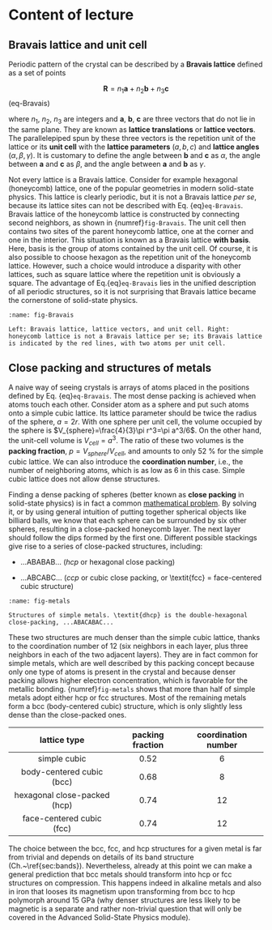 # Content of lecture

## Bravais lattice and unit cell

Periodic pattern of the crystal can be described by a **Bravais lattice** defined as a set of points

$$ 
    \mathbf{R} = n_1 \mathbf{a} + n_2 \mathbf{b} + n_3 \mathbf{c}
$$ (eq-Bravais)

where $n_1$, $n_2$, $n_3$ are integers and $\mathbf{a}$, $\mathbf{b}$, $\mathbf{c}$ are three vectors that do not lie in the same plane. They are known as **lattice translations** or **lattice vectors**. The parallelepiped spun by these three vectors is the repetition unit of the lattice or its **unit cell** with the **lattice parameters** ($a,b,c$) and **lattice angles** ($\alpha,\beta,\gamma$). It is customary to define the angle between $\mathbf{b}$ and $\mathbf{c}$ as $\alpha$, the angle between $\mathbf{a}$ and $\mathbf{c}$ as $\beta$, and the angle between $\mathbf{a}$ and $\mathbf{b}$ as $\gamma$.

Not every lattice is a Bravais lattice. Consider for example hexagonal (honeycomb) lattice, one of the popular geometries in modern solid-state physics. This lattice is clearly periodic, but it is not a Bravais lattice _per se_, because its lattice sites can not be described with Eq. {eq}`eq-Bravais`. Bravais lattice of the honeycomb lattice is constructed by connecting second neighbors, as shown in {numref}`fig-Bravais`. The unit cell then contains two sites of the parent honeycomb lattice, one at the corner and one in the interior. This situation is known as a Bravais lattice **with basis**. Here, basis is the group of atoms contained by the unit cell. Of course, it is also possible to choose hexagon as the repetition unit of the honeycomb lattice. However, such a choice would introduce a disparity with other lattices, such as square lattice where the repetition unit is obviously a square. The advantage of Eq.{eq}`eq-Bravais` lies in the unified description of all periodic structures, so it is not surprising that Bravais lattice became the cornerstone of solid-state physics.

```{figure} /figures/ch1-lattice.svg
:name: fig-Bravais

Left: Bravais lattice, lattice vectors, and unit cell. Right: honeycomb lattice is not a Bravais lattice per se; its Bravais lattice is indicated by the red lines, with two atoms per unit cell.
```

## Close packing and structures of metals

A naive way of seeing crystals is arrays of atoms placed in the positions defined by Eq. {eq}`eq-Bravais`. The most dense packing is achieved when atoms touch each other. Consider atom as a sphere and put such atoms onto a simple cubic lattice. Its lattice parameter should be twice the radius of the sphere, $a=2r$. With one sphere per unit cell, the volume occupied by the sphere is $V_{sphere}=\frac{4}{3}\pi r^3=\pi a^3/6$. On the other hand, the unit-cell volume is $V_{cell}=a^3$. The ratio of these two volumes is the **packing fraction**, $p=V_{sphere}/V_{cell}$, and amounts to only 52 % for the simple cubic lattice. We can also introduce the **coordination number**, i.e., the number of neighboring atoms, which is as low as 6 in this case. Simple cubic lattice does not allow dense structures.

Finding a dense packing of spheres (better known as **close packing** in solid-state physics) is in fact a common [mathematical problem](https://arxiv.org/abs/math/9811071v2). By solving it, or by using general intuition of putting together spherical objects like billiard balls, we know that each sphere can be surrounded by six other spheres, resulting in a close-packed honeycomb layer. The next layer should follow the dips formed by the first one. Different possible stackings give rise to a series of close-packed structures, including:
 * ...ABABAB... (_hcp_ or hexagonal close packing)

 * ...ABCABC... (_ccp_ or cubic close packing, or \textit{fcc} = face-centered cubic structure)


 ```{figure} /figures/ch1-metals.svg
:name: fig-metals

Structures of simple metals. \textit{dhcp} is the double-hexagonal close-packing, ...ABACABAC...
```

 These two structures are much denser than the simple cubic lattice, thanks to the coordination number of 12 (six neighbors in each layer, plus three neighbors in each of the two adjacent layers). They are in fact common for simple metals, which are well described by this packing concept because only one type of atoms is present in the crystal and because denser packing allows higher electron concentration, which is favorable for the metallic bonding. {numref}`fig-metals` shows that more than half of simple metals adopt either hcp or fcc structures. Most of the remaining metals form a bcc (body-centered cubic) structure, which is only slightly less dense than the close-packed ones. 



| lattice type | packing fraction | coordination number|
| :--: | :--: | :--: |
| simple cubic | 0.52 | 6 |
| body-centered cubic (bcc) | 0.68 | 8 |
| hexagonal close-packed (hcp) | 0.74 | 12 |
| face-centered cubic (fcc) | 0.74 | 12 |


The choice between the bcc, fcc, and hcp structures for a given metal is far from trivial and depends on details of its band structure (Ch.~\ref{sec:bands}). Nevertheless, already at this point we can make a general prediction that bcc metals should transform into hcp or fcc structures on compression. This happens indeed in alkaline metals and also in iron that looses its magnetism upon transforming from bcc to hcp polymorph around 15 GPa (why denser structures are less likely to be magnetic is a separate and rather non-trivial question that will only be covered in the Advanced Solid-State Physics module). 




 

